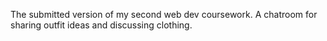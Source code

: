 The submitted version of my second web dev coursework. A chatroom for sharing outfit ideas and discussing clothing. 

